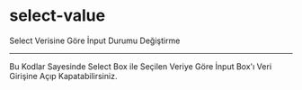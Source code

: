 # select-value
Select Verisine Göre İnput Durumu Değiştirme
<hr>
Bu Kodlar Sayesinde Select Box ile Seçilen Veriye Göre İnput Box'ı Veri Girişine Açıp Kapatabilirsiniz.
